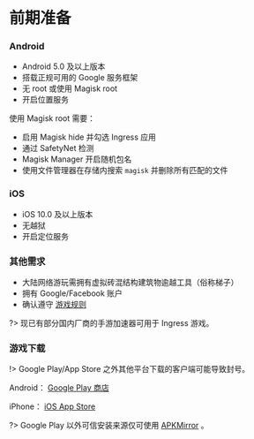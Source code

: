 # 前期准备

### <i class="mdi mdi-android"></i> Android

- Android 5.0 及以上版本
- 搭载正规可用的 Google 服务框架
- 无 root 或使用 Magisk root
- 开启位置服务

使用 Magisk root 需要：

- 启用 Magisk hide 并勾选 Ingress 应用
- 通过 SafetyNet 检测
- Magisk Manager 开启随机包名
- 使用文件管理器在存储内搜索 `magisk` 并删除所有匹配的文件

### <i class="mdi mdi-apple"></i> iOS

- iOS 10.0 及以上版本
- 无越狱
- 开启定位服务

### 其他需求

- 大陆网络游玩需拥有虚拟砖混结构建筑物逾越工具（俗称梯子）
- 拥有 Google/Facebook 账户
- 确认遵守 [游戏规则](starter/rule.md)

?> <i class="mdi mdi-information"></i> 现已有部分国内厂商的手游加速器可用于 Ingress 游戏。

### 游戏下载

!> Google Play/App Store 之外其他平台下载的客户端可能导致封号。

Android： <i class="mdi mdi-google-play"></i> [Google Play 商店](https://play.google.com/store/apps/details?id=com.nianticproject.ingress)

iPhone： <i class="mdi mdi-apple-ios"></i> [iOS App Store](https://itunes.apple.com/us/app/ingress/id576505181)

?> <i class="mdi mdi-information"></i> Google Play 以外可信安装来源仅可使用 [APKMirror](https://www.apkmirror.com/apk/niantic-inc/ingress) 。